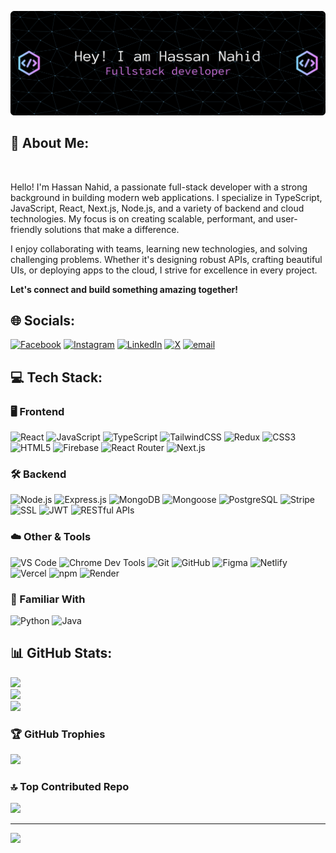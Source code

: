 ![Header](./hassan-nahid-banner.png)


## 💫 About Me:
<br>

Hello! I'm Hassan Nahid, a passionate full-stack developer with a strong background in building modern web applications. I specialize in TypeScript, JavaScript, React, Next.js, Node.js, and a variety of backend and cloud technologies. My focus is on creating scalable, performant, and user-friendly solutions that make a difference.

I enjoy collaborating with teams, learning new technologies, and solving challenging problems. Whether it's designing robust APIs, crafting beautiful UIs, or deploying apps to the cloud, I strive for excellence in every project.

**Let's connect and build something amazing together!**


## 🌐 Socials:
[![Facebook](https://img.shields.io/badge/Facebook-%231877F2.svg?logo=Facebook&logoColor=white)](https://facebook.com/HassanNahid10) [![Instagram](https://img.shields.io/badge/Instagram-%23E4405F.svg?logo=Instagram&logoColor=white)](https://instagram.com/HassanNahid10) [![LinkedIn](https://img.shields.io/badge/LinkedIn-%230077B5.svg?logo=linkedin&logoColor=white)](https://linkedin.com/in/hassan-nahid) [![X](https://img.shields.io/badge/X-black.svg?logo=X&logoColor=white)](https://x.com/HassanNahid100) [![email](https://img.shields.io/badge/Email-D14836?logo=gmail&logoColor=white)](mailto:hassan.nahid.dev@gmail.com) 

## 💻 Tech Stack:

### 🖥️ Frontend
<p>
	<img src="https://img.shields.io/badge/React-%2320232a.svg?style=for-the-badge&logo=react&logoColor=%2361DAFB" alt="React"/>
	<img src="https://img.shields.io/badge/JavaScript-%23323330.svg?style=for-the-badge&logo=javascript&logoColor=%23F7DF1E" alt="JavaScript"/>
	<img src="https://img.shields.io/badge/TypeScript-%23007ACC.svg?style=for-the-badge&logo=typescript&logoColor=white" alt="TypeScript"/>
	<img src="https://img.shields.io/badge/TailwindCSS-%2338B2AC.svg?style=for-the-badge&logo=tailwind-css&logoColor=white" alt="TailwindCSS"/>
	<img src="https://img.shields.io/badge/Redux-%23764ABC.svg?style=for-the-badge&logo=redux&logoColor=white" alt="Redux"/>
	<img src="https://img.shields.io/badge/CSS3-%231572B6.svg?style=for-the-badge&logo=css3&logoColor=white" alt="CSS3"/>
	<img src="https://img.shields.io/badge/HTML5-%23E34F26.svg?style=for-the-badge&logo=html5&logoColor=white" alt="HTML5"/>
	<img src="https://img.shields.io/badge/Firebase-%23039BE5.svg?style=for-the-badge&logo=firebase" alt="Firebase"/>
	<img src="https://img.shields.io/badge/React_Router-%23CA4245.svg?style=for-the-badge&logo=react-router&logoColor=white" alt="React Router"/>
	<img src="https://img.shields.io/badge/Next.js-black?style=for-the-badge&logo=next.js&logoColor=white" alt="Next.js"/>
</p>

### 🛠️ Backend
<p>
	<img src="https://img.shields.io/badge/Node.js-6DA55F?style=for-the-badge&logo=node.js&logoColor=white" alt="Node.js"/>
	<img src="https://img.shields.io/badge/Express.js-%23404d59.svg?style=for-the-badge&logo=express&logoColor=%2361DAFB" alt="Express.js"/>
	<img src="https://img.shields.io/badge/MongoDB-%234ea94b.svg?style=for-the-badge&logo=mongodb&logoColor=white" alt="MongoDB"/>
	<img src="https://img.shields.io/badge/Mongoose-%23880000.svg?style=for-the-badge&logo=mongoose&logoColor=white" alt="Mongoose"/>
	<img src="https://img.shields.io/badge/PostgreSQL-%23316192.svg?style=for-the-badge&logo=postgresql&logoColor=white" alt="PostgreSQL"/>
	<img src="https://img.shields.io/badge/Stripe-635BFF.svg?style=for-the-badge&logo=stripe&logoColor=white" alt="Stripe"/>
	<img src="https://img.shields.io/badge/SSL-008000.svg?style=for-the-badge&logo=letsencrypt&logoColor=white" alt="SSL"/>
	<img src="https://img.shields.io/badge/JWT-black?style=for-the-badge&logo=jsonwebtokens&logoColor=white" alt="JWT"/>
	<img src="https://img.shields.io/badge/RESTful_APIs-005571.svg?style=for-the-badge" alt="RESTful APIs"/>
</p>

### ☁️ Other & Tools
<p>
	<img src="https://img.shields.io/badge/VS_Code-007ACC.svg?style=for-the-badge&logo=visual-studio-code&logoColor=white" alt="VS Code"/>
	<img src="https://img.shields.io/badge/Chrome_Dev_Tools-4285F4.svg?style=for-the-badge&logo=google-chrome&logoColor=white" alt="Chrome Dev Tools"/>
	<img src="https://img.shields.io/badge/Git-F05032.svg?style=for-the-badge&logo=git&logoColor=white" alt="Git"/>
	<img src="https://img.shields.io/badge/GitHub-181717.svg?style=for-the-badge&logo=github&logoColor=white" alt="GitHub"/>
	<img src="https://img.shields.io/badge/Figma-%23F24E1E.svg?style=for-the-badge&logo=figma&logoColor=white" alt="Figma"/>
	<img src="https://img.shields.io/badge/Netlify-%23000000.svg?style=for-the-badge&logo=netlify&logoColor=#00C7B7" alt="Netlify"/>
	<img src="https://img.shields.io/badge/Vercel-%23000000.svg?style=for-the-badge&logo=vercel&logoColor=white" alt="Vercel"/>
	<img src="https://img.shields.io/badge/npm-CB3837.svg?style=for-the-badge&logo=npm&logoColor=white" alt="npm"/>
	<img src="https://img.shields.io/badge/Render-%46E3B7.svg?style=for-the-badge&logo=render&logoColor=white" alt="Render"/>
</p>

### 🧩 Familiar With
<p>
	<img src="https://img.shields.io/badge/Python-3776AB.svg?style=for-the-badge&logo=python&logoColor=white" alt="Python"/>
	<img src="https://img.shields.io/badge/Java-007396.svg?style=for-the-badge&logo=java&logoColor=white" alt="Java"/>
</p>

## 📊 GitHub Stats:
![](https://github-readme-stats.vercel.app/api?username=hassan-nahid&theme=dark&hide_border=false&include_all_commits=false&count_private=false)<br/>
![](https://nirzak-streak-stats.vercel.app/?user=hassan-nahid&theme=dark&hide_border=false)<br/>
![](https://github-readme-stats.vercel.app/api/top-langs/?username=hassan-nahid&theme=dark&hide_border=false&include_all_commits=false&count_private=false&layout=compact)


### 🏆 GitHub Trophies
![](https://github-profile-trophy.vercel.app/?username=hassan-nahid&theme=radical&no-frame=true&no-bg=true&margin-w=4)

### 🔝 Top Contributed Repo
![](https://github-contributor-stats.vercel.app/api?username=hassan-nahid&limit=5&theme=dark&combine_all_yearly_contributions=true)

---
[![](https://visitcount.itsvg.in/api?id=hassan-nahid&icon=0&color=0)](https://visitcount.itsvg.in)
